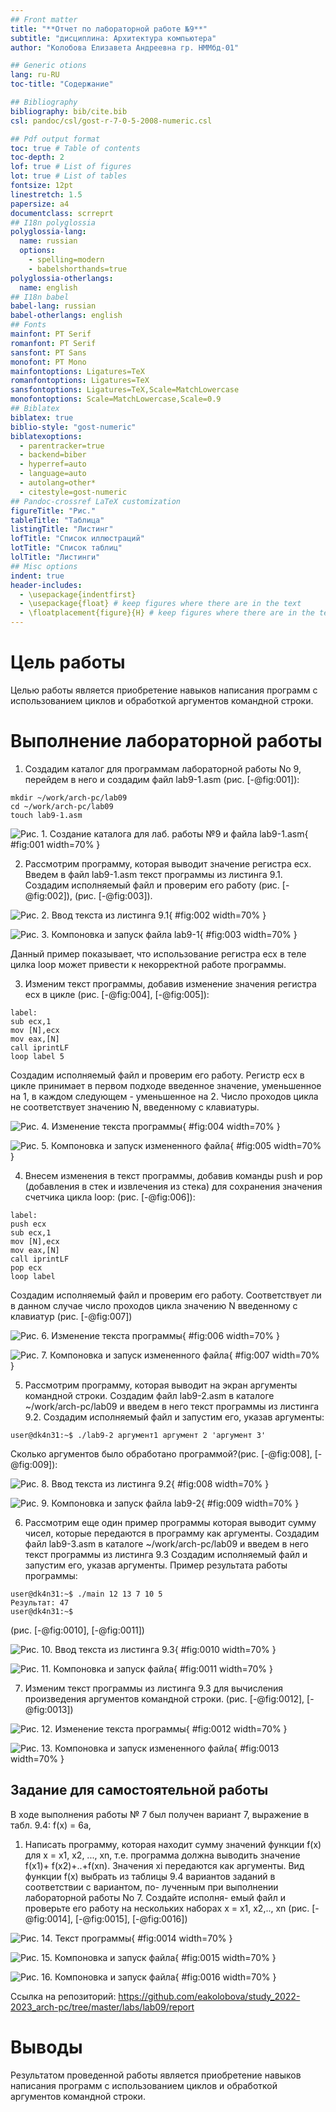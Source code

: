 ```yaml
---
## Front matter
title: "**Отчет по лабораторной работе №9**"
subtitle: "дисциплина: Архитектура компьютера"
author: "Колобова Елизавета Андреевна гр. НММбд-01"

## Generic otions
lang: ru-RU
toc-title: "Содержание"

## Bibliography
bibliography: bib/cite.bib
csl: pandoc/csl/gost-r-7-0-5-2008-numeric.csl

## Pdf output format
toc: true # Table of contents
toc-depth: 2
lof: true # List of figures
lot: true # List of tables
fontsize: 12pt
linestretch: 1.5
papersize: a4
documentclass: scrreprt
## I18n polyglossia
polyglossia-lang:
  name: russian
  options:
	- spelling=modern
	- babelshorthands=true
polyglossia-otherlangs:
  name: english
## I18n babel
babel-lang: russian
babel-otherlangs: english
## Fonts
mainfont: PT Serif
romanfont: PT Serif
sansfont: PT Sans
monofont: PT Mono
mainfontoptions: Ligatures=TeX
romanfontoptions: Ligatures=TeX
sansfontoptions: Ligatures=TeX,Scale=MatchLowercase
monofontoptions: Scale=MatchLowercase,Scale=0.9
## Biblatex
biblatex: true
biblio-style: "gost-numeric"
biblatexoptions:
  - parentracker=true
  - backend=biber
  - hyperref=auto
  - language=auto
  - autolang=other*
  - citestyle=gost-numeric
## Pandoc-crossref LaTeX customization
figureTitle: "Рис."
tableTitle: "Таблица"
listingTitle: "Листинг"
lofTitle: "Список иллюстраций"
lotTitle: "Список таблиц"
lolTitle: "Листинги"
## Misc options
indent: true
header-includes:
  - \usepackage{indentfirst}
  - \usepackage{float} # keep figures where there are in the text
  - \floatplacement{figure}{H} # keep figures where there are in the text
---
```


# **Цель работы**

Целью работы является приобретение навыков написания программ с использованием циклов и
обработкой аргументов командной строки.


# **Выполнение лабораторной работы**
1. Создадим каталог для программам лабораторной работы No 9, перейдем в
него и создадим файл lab9-1.asm (рис. [-@fig:001]):
```
mkdir ~/work/arch-pc/lab09
cd ~/work/arch-pc/lab09
touch lab9-1.asm 
```

![Рис. 1. Создание каталога для лаб. работы №9 и файла lab9-1.asm](image/к1.png){ #fig:001 width=70% }

2. Рассмотрим программу, которая выводит значение регистра ecx.
Введем в файл lab9-1.asm текст программы из листинга 9.1. Создадим исполняемый
файл и проверим его работу (рис. [-@fig:002]), (рис. [-@fig:003]).

![Рис. 2. Ввод текста из листинга 9.1](image/к2.png){ #fig:002 width=70% }

![Рис. 3. Компоновка и запуск файла lab9-1](image/к3.png){ #fig:003 width=70% }

Данный пример показывает, что использование регистра ecx в теле цилка
loop может привести к некорректной работе программы.

3. Изменим текст программы,
добавив изменение значения регистра ecx в цикле (рис. [-@fig:004], [-@fig:005]):
```
label:
sub ecx,1 
mov [N],ecx
mov eax,[N]
call iprintLF
loop label 5
```
Создадим исполняемый файл и проверим его работу. Регистр ecx в цикле принимает в первом подходе введенное значение, уменьшенное на 1, в каждом следующем - уменьшенное на 2. Число проходов цикла не соответствует значению N, введенному с клавиатуры.

![Рис. 4. Изменение текста программы](image/к4.png){ #fig:004 width=70% }

![Рис. 5. Компоновка и запуск измененного файла](image/к5.png){ #fig:005 width=70% }

4. Внесем изменения в текст программы,
добавив команды push и pop (добавления в стек и извлечения из стека) для
сохранения значения счетчика цикла loop: (рис. [-@fig:006]):
```
label:
push ecx 
sub ecx,1
mov [N],ecx
mov eax,[N]
call iprintLF
pop ecx 
loop label
```
Создадим исполняемый файл и проверим его работу. Соответствует ли в данном
случае число проходов цикла значению N введенному с клавиатур (рис. [-@fig:007])

![Рис. 6. Изменение текста программы](image/к6.png){ #fig:006 width=70% }

![Рис. 7. Компоновка и запуск измененного файла](image/к7.png){ #fig:007 width=70% }


5. Рассмотрим программу, которая выводит на экран аргументы командной строки. 
Создадим файл lab9-2.asm в каталоге ~/work/arch-pc/lab09 и введем в него
текст программы из листинга 9.2.
Создадим исполняемый файл и запустим его, указав аргументы:
```
user@dk4n31:~$ ./lab9-2 аргумент1 аргумент 2 'аргумент 3'
```
Сколько аргументов было обработано программой?(рис. [-@fig:008], [-@fig:009]):

![Рис. 8. Ввод текста из листинга 9.2](image/к8.png){ #fig:008 width=70% }

![Рис. 9. Компоновка и запуск файла lab9-2](image/к9.png){ #fig:009 width=70% }


6. Рассмотрим еще один пример программы которая выводит сумму чисел,
которые передаются в программу как аргументы. Создадим файл lab9-3.asm в
каталоге ~/work/arch-pc/lab09 и введем в него текст программы из листинга
9.3
Создадим исполняемый файл и запустим его, указав аргументы. Пример
результата работы программы:
```
user@dk4n31:~$ ./main 12 13 7 10 5
Результат: 47
user@dk4n31:~$
```
(рис. [-@fig:0010], [-@fig:0011])

![Рис. 10. Ввод текста из листинга 9.3](image/к10.png){ #fig:0010 width=70% }

![Рис. 11. Компоновка и запуск файла](image/к11.png){ #fig:0011 width=70% }

7. Изменим текст программы из листинга 9.3 для вычисления произведения
аргументов командной строки. (рис. [-@fig:0012], [-@fig:0013])

![Рис. 12. Изменение текста программы](image/к12.png){ #fig:0012 width=70% }

![Рис. 13. Компоновка и запуск измененного файла](image/к13.png){ #fig:0013 width=70% }

## **Задание для самостоятельной работы**
В ходе выполнения работы № 7 был получен вариант 7, 
выражение в табл. 9.4: f(x) = 6a, 

1. Написать программу, которая находит сумму значений функции f(x)
для x = x1, x2, ..., xn, т.е. программа должна выводить значение f(x1)+
f(x2)+..+f(xn). Значения xi передаются как аргументы. Вид функции f(x)
выбрать из таблицы 9.4 вариантов заданий в соответствии с вариантом, по-
лученным при выполнении лабораторной работы No 7. Создайте исполня-
емый файл и проверьте его работу на нескольких наборах x = x1, x2,.., xn 
(рис. [-@fig:0014], [-@fig:0015], [-@fig:0016])
 
![Рис. 14. Текст программы](image/к14.png){ #fig:0014 width=70% }

![Рис. 15.  Компоновка и запуск файла](image/к15.png){ #fig:0015 width=70% }

![Рис. 16.  Компоновка и запуск файла](image/к16.png){ #fig:0016 width=70% }

Ссылка на репозиторий: https://github.com/eakolobova/study_2022-2023_arch-pc/tree/master/labs/lab09/report

# **Выводы**

Результатом проведенной работы является приобретение навыков написания программ с использованием циклов и
обработкой аргументов командной строки.
